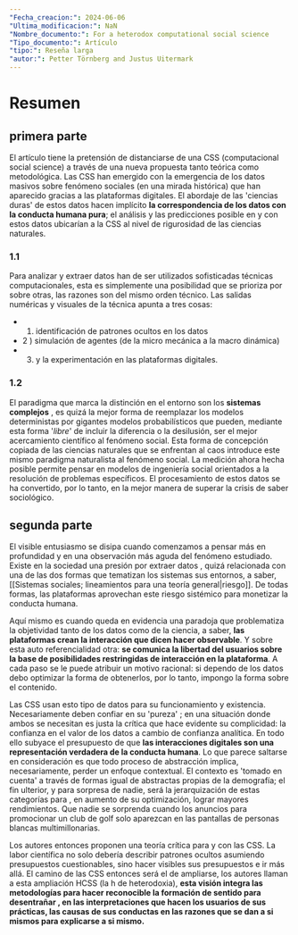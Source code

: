 ```yaml
---
"Fecha_creacion:": 2024-06-06
"Ultima_modificacion:": NaN
"Nombre_documento:": For a heterodox computational social science
"Tipo_documento:": Artículo
"tipo:": Reseña larga
"autor:": Petter Törnberg and Justus Uitermark
---
```

# Resumen 
## primera parte
El artículo tiene la pretensión de distanciarse de una CSS (computacional social science)  a través de una nueva propuesta tanto teórica como metodológica. Las CSS han emergido con la emergencia de los datos masivos sobre fenómeno sociales (en una mirada histórica) que han aparecido gracias a las plataformas digitales. El abordaje de las 'ciencias duras' de estos datos hacen implícito **la correspondencia de los datos con la conducta humana pura**; el análisis y las predicciones posible en y con estos datos ubicarían a la CSS al nivel de rigurosidad de las ciencias naturales. 
### 1.1
Para analizar y extraer datos han de ser utilizados sofisticadas técnicas computacionales, esta es simplemente una posibilidad que se prioriza por sobre otras, las razones son del mismo orden técnico. Las salidas numéricas y visuales de la técnica apunta a tres cosas:
+ 1) identificación de patrones ocultos en los datos 
+ 2 ) simulación de agentes (de la micro mecánica a la macro dinámica) 
+ 3) y la experimentación en las plataformas digitales.
### 1.2
El paradigma que marca la distinción en el entorno son los **sistemas complejos** , es quizá la mejor forma de reemplazar los modelos deterministas por gigantes modelos probabilísticos que pueden, mediante esta forma '*libre*' de incluir la diferencia o la desilusión, ser el mejor acercamiento científico al fenómeno social.  Esta forma de concepción copiada de las ciencias naturales que se enfrentan al caos introduce este mismo paradigma naturalista al fenómeno social. La medición ahora hecha posible permite pensar en modelos de ingeniería social orientados a la resolución de problemas específicos. El procesamiento de estos datos se ha convertido, por lo tanto, en la mejor manera de superar la crisis de saber sociológico.
## segunda parte

El visible entusiasmo se disipa cuando comenzamos a pensar más en profundidad y en una observación más aguda del fenómeno estudiado. Existe en la sociedad una presión por extraer datos , quizá relacionada con una de las dos formas que tematizan los sistemas sus entornos, a saber, [[Sistemas sociales; lineamientos para una teoría general|riesgo]]. De todas formas, las plataformas aprovechan este riesgo sistémico para monetizar la conducta humana.

Aquí mismo es cuando queda en evidencia una paradoja que problematiza la objetividad tanto de los datos como de la ciencia, a saber, **las plataformas crean la interacción que dicen hacer observable**. Y sobre esta auto referencialidad otra: **se comunica la libertad del usuarios sobre la base de posibilidades restringidas de interacción en la plataforma**. A cada paso se le puede atribuir un motivo racional: si dependo de los datos debo optimizar la forma de obtenerlos, por lo tanto, impongo la forma sobre el contenido. 

Las CSS usan esto tipo de datos para su funcionamiento y existencia. Necesariamente deben confiar en su 'pureza' ; en una situación donde ambos se necesitan es justa la crítica que hace evidente su complicidad: la confianza en el valor de los datos a cambio de confianza analítica. En todo ello subyace el presupuesto de que **las interacciones digitales son una representación verdadera de la conducta humana**. Lo que parece saltarse en consideración es que todo proceso de abstracción implica, necesariamente, perder un enfoque contextual. El contexto es 'tomado en cuenta' a través de formas igual de abstractas propias de la demografía; el fin ulterior, y para sorpresa de nadie, será la jerarquización de estas categorías para , en aumento de su optimización, lograr mayores rendimientos. Que nadie se sorprenda cuando los anuncios para promocionar un club de golf solo aparezcan en las pantallas de personas blancas multimillonarias. 

Los autores entonces proponen una teoría crítica para y con las CSS. La labor científica no solo debería describir patrones ocultos asumiendo presupuestos cuestionables, sino hacer visibles sus presupuestos e ir más allá. El camino de las CSS entonces será el de ampliarse, los autores llaman a esta ampliación HCSS (la h de heterodoxia), **esta visión integra las metodologías para hacer reconocible la formación de sentido para desentrañar , en las interpretaciones que hacen los usuarios de sus prácticas, las causas de sus conductas en las razones que se dan a si mismos para explicarse a si mismo.** 




 

 


